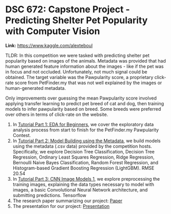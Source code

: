 # DSC 672: Capstone Project - Predicting Shelter Pet Popularity with Computer Vision

**Link:** https://www.kaggle.com/alexteboul

TLDR: In this competition we were tasked with predicting shelter pet popularity based on images of the animals. 
Metadata was provided that had human generated feature information about the images - 
like if the pet was in focus and not occluded. Unfortunately, not much signal could be obtained. 
The target variable was the Pawpularity score, a proprietary click-rate score from PetFinder.my that was not well explained by the images or human-generated metadata.

Only improvements over guessing the mean Pawpularity score involved applying transfer learning to predict pet breed of cat and dog, then training models to infer pawpularity based on breed. 
Some breeds were preferred over others in terms of click-rate on the website. 

1. In [Tutorial Part 1: EDA for Beginners](https://www.kaggle.com/alexteboul/tutorial-part-1-eda-for-beginners), we cover the exploratory data analysis process from start to finish for the PetFinder.my Pawpularity Contest.
2. In [Tutorial Part 2: Model Building using the Metadata](https://www.kaggle.com/alexteboul/tutorial-part-2-model-building-using-the-metadata), we build models using the metadata (.csv data) provided by the competition hosts. Specifically, we explore Decision Tree Classification, Decision Tree Regression, Ordinary Least Squares Regression, Ridge Regression, Bernoulli Naive Bayes Classification, Random Forest Regression, and Histogram-based Gradient Boosting Regression (LightGBM). RMSE 20.54
3. In [Tutorial Part 3: CNN Image Models 1](https://www.kaggle.com/alexteboul/tutorial-part-3-cnn-image-modeling-1), we explore preprocessing the training images, explaining the data types necessary to model with images, a basic Convolutional Neural Network architecture, and submitting predictions. Tensorflow
4. The research paper summarizing our project: [Paper](https://github.com/AlexTeboul/msds/blob/main/dsc672-capstone/Paper%20-%20Predicting%20Shelter%20Pet%20Popularity%20with%20Computer%20Vision.pdf)
5. The presentation for our project: [Presentation](https://github.com/AlexTeboul/msds/blob/main/dsc672-capstone/Presentation-%20Predicting%20Shelter%20Pet%20Popularity%20with%20Computer%20Vision.pdf) 
